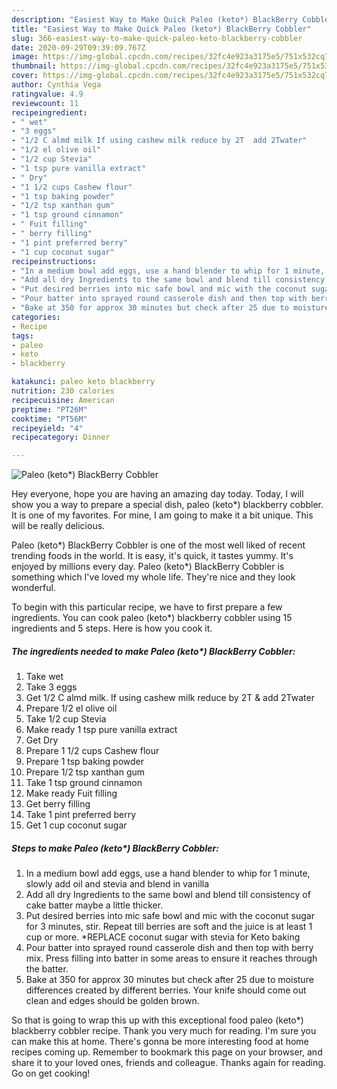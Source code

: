 ```yaml
---
description: "Easiest Way to Make Quick Paleo (keto*) BlackBerry Cobbler"
title: "Easiest Way to Make Quick Paleo (keto*) BlackBerry Cobbler"
slug: 366-easiest-way-to-make-quick-paleo-keto-blackberry-cobbler
date: 2020-09-29T09:39:09.767Z
image: https://img-global.cpcdn.com/recipes/32fc4e923a3175e5/751x532cq70/paleo-keto-blackberry-cobbler-recipe-main-photo.jpg
thumbnail: https://img-global.cpcdn.com/recipes/32fc4e923a3175e5/751x532cq70/paleo-keto-blackberry-cobbler-recipe-main-photo.jpg
cover: https://img-global.cpcdn.com/recipes/32fc4e923a3175e5/751x532cq70/paleo-keto-blackberry-cobbler-recipe-main-photo.jpg
author: Cynthia Vega
ratingvalue: 4.9
reviewcount: 11
recipeingredient:
- " wet"
- "3 eggs"
- "1/2 C almd milk If using cashew milk reduce by 2T  add 2Twater"
- "1/2 el olive oil"
- "1/2 cup Stevia"
- "1 tsp pure vanilla extract"
- " Dry"
- "1 1/2 cups Cashew flour"
- "1 tsp baking powder"
- "1/2 tsp xanthan gum"
- "1 tsp ground cinnamon"
- " Fuit filling"
- " berry filling"
- "1 pint preferred berry"
- "1 cup coconut sugar"
recipeinstructions:
- "In a medium bowl add eggs, use a hand blender to whip for 1 minute, slowly add oil and stevia and blend in vanilla"
- "Add all dry Ingredients to the same bowl and blend till consistency of cake batter maybe a little thicker."
- "Put desired berries into mic safe bowl and mic with the coconut sugar for 3 minutes, stir. Repeat till berries are soft and the juice is at least 1 cup or more. *REPLACE coconut sugar with stevia for Keto baking"
- "Pour batter into sprayed round casserole dish and then top with berry mix. Press filling into batter in some areas to ensure it reaches through the batter."
- "Bake at 350 for approx 30 minutes but check after 25 due to moisture differences created by different berries. Your knife should come out clean and edges should be golden brown."
categories:
- Recipe
tags:
- paleo
- keto
- blackberry

katakunci: paleo keto blackberry 
nutrition: 230 calories
recipecuisine: American
preptime: "PT26M"
cooktime: "PT56M"
recipeyield: "4"
recipecategory: Dinner

---
```



![Paleo (keto*) BlackBerry Cobbler](https://img-global.cpcdn.com/recipes/32fc4e923a3175e5/751x532cq70/paleo-keto-blackberry-cobbler-recipe-main-photo.jpg)

Hey everyone, hope you are having an amazing day today. Today, I will show you a way to prepare a special dish, paleo (keto*) blackberry cobbler. It is one of my favorites. For mine, I am going to make it a bit unique. This will be really delicious.



Paleo (keto*) BlackBerry Cobbler is one of the most well liked of recent trending foods in the world. It is easy, it's quick, it tastes yummy. It's enjoyed by millions every day. Paleo (keto*) BlackBerry Cobbler is something which I've loved my whole life. They're nice and they look wonderful.


To begin with this particular recipe, we have to first prepare a few ingredients. You can cook paleo (keto*) blackberry cobbler using 15 ingredients and 5 steps. Here is how you cook it.

<!--inarticleads1-->

##### The ingredients needed to make Paleo (keto*) BlackBerry Cobbler:

1. Take  wet
1. Take 3 eggs
1. Get 1/2 C almd milk. If using cashew milk reduce by 2T &amp; add 2Twater
1. Prepare 1/2 el olive oil
1. Take 1/2 cup Stevia
1. Make ready 1 tsp pure vanilla extract
1. Get  Dry
1. Prepare 1 1/2 cups Cashew flour
1. Prepare 1 tsp baking powder
1. Prepare 1/2 tsp xanthan gum
1. Take 1 tsp ground cinnamon
1. Make ready  Fuit filling
1. Get  berry filling
1. Take 1 pint preferred berry
1. Get 1 cup coconut sugar




<!--inarticleads2-->

##### Steps to make Paleo (keto*) BlackBerry Cobbler:

1. In a medium bowl add eggs, use a hand blender to whip for 1 minute, slowly add oil and stevia and blend in vanilla
1. Add all dry Ingredients to the same bowl and blend till consistency of cake batter maybe a little thicker.
1. Put desired berries into mic safe bowl and mic with the coconut sugar for 3 minutes, stir. Repeat till berries are soft and the juice is at least 1 cup or more. *REPLACE coconut sugar with stevia for Keto baking
1. Pour batter into sprayed round casserole dish and then top with berry mix. Press filling into batter in some areas to ensure it reaches through the batter.
1. Bake at 350 for approx 30 minutes but check after 25 due to moisture differences created by different berries. Your knife should come out clean and edges should be golden brown.




So that is going to wrap this up with this exceptional food paleo (keto*) blackberry cobbler recipe. Thank you very much for reading. I'm sure you can make this at home. There's gonna be more interesting food at home recipes coming up. Remember to bookmark this page on your browser, and share it to your loved ones, friends and colleague. Thanks again for reading. Go on get cooking!
